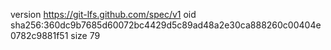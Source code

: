 version https://git-lfs.github.com/spec/v1
oid sha256:360dc9b7685d60072bc4429d5c89ad48a2e30ca888260c00404e0782c9881f51
size 79
